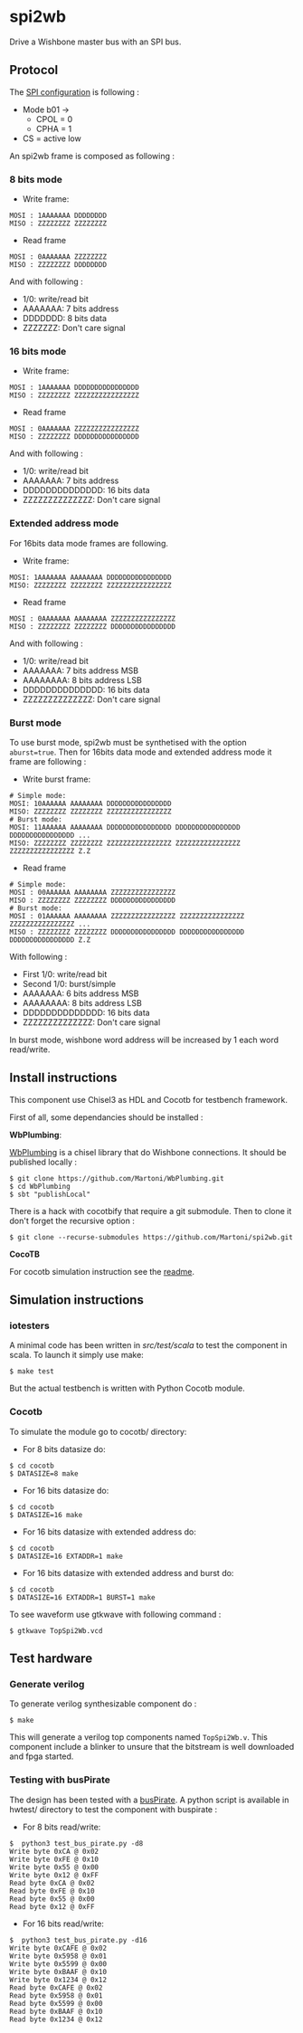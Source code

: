 # spi2wb
Drive a Wishbone master bus with an SPI bus.

## Protocol

The [SPI configuration](https://en.wikipedia.org/wiki/Serial_Peripheral_Interface#Clock_polarity_and_phase) is following :
- Mode b01 ->
  - CPOL = 0
  - CPHA = 1
- CS = active low

An spi2wb frame is composed as following :

### 8 bits mode

- Write frame:
```ascii
MOSI : 1AAAAAAA DDDDDDDD
MISO : ZZZZZZZZ ZZZZZZZZ
```
- Read frame
```ascii
MOSI : 0AAAAAAA ZZZZZZZZ
MISO : ZZZZZZZZ DDDDDDDD
```
 And with following :
- 1/0: write/read bit
- AAAAAAA: 7 bits address
- DDDDDDD: 8 bits data
- ZZZZZZZ: Don't care signal


### 16 bits mode

- Write frame:
```ascii
MOSI : 1AAAAAAA DDDDDDDDDDDDDDDD
MISO : ZZZZZZZZ ZZZZZZZZZZZZZZZZ
```
- Read frame
```ascii
MOSI : 0AAAAAAA ZZZZZZZZZZZZZZZZ
MISO : ZZZZZZZZ DDDDDDDDDDDDDDDD
```
 And with following :
- 1/0: write/read bit
- AAAAAAA: 7 bits address
- DDDDDDDDDDDDDD: 16 bits data
- ZZZZZZZZZZZZZZ: Don't care signal

### Extended address mode

For 16bits data mode frames are following.

- Write frame:
```ascii
MOSI: 1AAAAAAA AAAAAAAA DDDDDDDDDDDDDDDD
MISO: ZZZZZZZZ ZZZZZZZZ ZZZZZZZZZZZZZZZZ
```
- Read frame
```ascii
MOSI : 0AAAAAAA AAAAAAAA ZZZZZZZZZZZZZZZZ
MISO : ZZZZZZZZ ZZZZZZZZ DDDDDDDDDDDDDDDD
```

And with following :
- 1/0: write/read bit
- AAAAAAA: 7 bits address MSB
- AAAAAAAA: 8 bits address LSB
- DDDDDDDDDDDDDD: 16 bits data
- ZZZZZZZZZZZZZZ: Don't care signal

### Burst mode

To use burst mode, spi2wb must be synthetised with the option `aburst=true`.
Then for 16bits data mode and extended address mode it frame are following :

- Write burst frame:
```ascii
# Simple mode:
MOSI: 10AAAAAA AAAAAAAA DDDDDDDDDDDDDDDD
MISO: ZZZZZZZZ ZZZZZZZZ ZZZZZZZZZZZZZZZZ
# Burst mode:
MOSI: 11AAAAAA AAAAAAAA DDDDDDDDDDDDDDDD DDDDDDDDDDDDDDDD DDDDDDDDDDDDDDDD ...
MISO: ZZZZZZZZ ZZZZZZZZ ZZZZZZZZZZZZZZZZ ZZZZZZZZZZZZZZZZ ZZZZZZZZZZZZZZZZ Z.Z
```
- Read frame
```ascii
# Simple mode:
MOSI : 00AAAAAA AAAAAAAA ZZZZZZZZZZZZZZZZ
MISO : ZZZZZZZZ ZZZZZZZZ DDDDDDDDDDDDDDDD
# Burst mode:
MOSI : 01AAAAAA AAAAAAAA ZZZZZZZZZZZZZZZZ ZZZZZZZZZZZZZZZZ ZZZZZZZZZZZZZZZZ ...
MISO : ZZZZZZZZ ZZZZZZZZ DDDDDDDDDDDDDDDD DDDDDDDDDDDDDDDD DDDDDDDDDDDDDDDD Z.Z
```

With following :
- First 1/0: write/read bit
- Second 1/0: burst/simple
- AAAAAAA: 6 bits address MSB
- AAAAAAAA: 8 bits address LSB
- DDDDDDDDDDDDDD: 16 bits data
- ZZZZZZZZZZZZZZ: Don't care signal

In burst mode, wishbone word address will be increased by 1 each word
read/write.

## Install instructions

This component use Chisel3 as HDL and Cocotb for testbench framework.

First of all, some dependancies should be installed : 

**WbPlumbing**:

[WbPlumbing](https://github.com/Martoni/WbPlumbing) is a chisel library
that do Wishbone connections. It should be published locally :

```
$ git clone https://github.com/Martoni/WbPlumbing.git
$ cd WbPlumbing
$ sbt "publishLocal"
```

There is a hack with cocotbify that require a git submodule. Then to clone it
don't forget the recursive option :
```
$ git clone --recurse-submodules https://github.com/Martoni/spi2wb.git
```

**CocoTB**

For cocotb simulation instruction see the [readme](https://github.com/Martoni/spi2wb/blob/master/cocotb/README.md).


## Simulation instructions

### iotesters

A minimal code has been written in *src/test/scala* to test the component in scala. To launch it simply use make:
```shell
$ make test
```
But the actual testbench is written with Python Cocotb module.

### Cocotb

To simulate the module go to cocotb/ directory:
- For 8 bits datasize do:
```shell
$ cd cocotb
$ DATASIZE=8 make
```
- For 16 bits datasize do:
```shell
$ cd cocotb
$ DATASIZE=16 make
```

- For 16 bits datasize with extended address do:
```shell
$ cd cocotb
$ DATASIZE=16 EXTADDR=1 make
```

- For 16 bits datasize with extended address and burst do:
```shell
$ cd cocotb
$ DATASIZE=16 EXTADDR=1 BURST=1 make
```

To see waveform use gtkwave with following command :
```
$ gtkwave TopSpi2Wb.vcd
```
## Test hardware

### Generate verilog

To generate verilog synthesizable component do :
```shell
$ make
```

This will generate a verilog top components named ```TopSpi2Wb.v```. This
component include a blinker to unsure that the bitstream is well downloaded and
fpga started.

### Testing with busPirate

The design has been tested with a
[busPirate](https://sandboxelectronics.com/?product=bus-pirate-v4-universal-interface-gadget).
A python script is available in hwtest/ directory to test the component with
buspirate :

- For 8 bits read/write:
```shell
$  python3 test_bus_pirate.py -d8
Write byte 0xCA @ 0x02
Write byte 0xFE @ 0x10
Write byte 0x55 @ 0x00
Write byte 0x12 @ 0xFF
Read byte 0xCA @ 0x02
Read byte 0xFE @ 0x10
Read byte 0x55 @ 0x00
Read byte 0x12 @ 0xFF
```

- For 16 bits read/write:

```shell
$  python3 test_bus_pirate.py -d16
Write byte 0xCAFE @ 0x02
Write byte 0x5958 @ 0x01
Write byte 0x5599 @ 0x00
Write byte 0xBAAF @ 0x10
Write byte 0x1234 @ 0x12
Read byte 0xCAFE @ 0x02
Read byte 0x5958 @ 0x01
Read byte 0x5599 @ 0x00
Read byte 0xBAAF @ 0x10
Read byte 0x1234 @ 0x12
```
